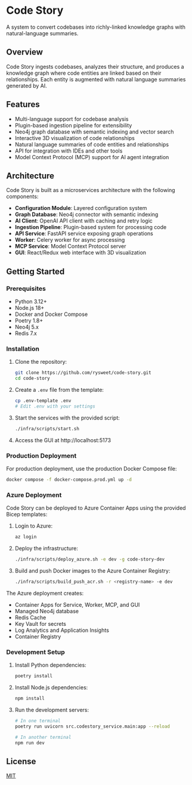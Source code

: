 # Code Story

A system to convert codebases into richly-linked knowledge graphs with natural-language summaries.

## Overview

Code Story ingests codebases, analyzes their structure, and produces a knowledge graph where code entities are linked based on their relationships. Each entity is augmented with natural language summaries generated by AI.

## Features

- Multi-language support for codebase analysis
- Plugin-based ingestion pipeline for extensibility
- Neo4j graph database with semantic indexing and vector search
- Interactive 3D visualization of code relationships
- Natural language summaries of code entities and relationships
- API for integration with IDEs and other tools
- Model Context Protocol (MCP) support for AI agent integration

## Architecture

Code Story is built as a microservices architecture with the following components:

- **Configuration Module**: Layered configuration system
- **Graph Database**: Neo4j connector with semantic indexing
- **AI Client**: OpenAI API client with caching and retry logic
- **Ingestion Pipeline**: Plugin-based system for processing code
- **API Service**: FastAPI service exposing graph operations
- **Worker**: Celery worker for async processing
- **MCP Service**: Model Context Protocol server
- **GUI**: React/Redux web interface with 3D visualization

## Getting Started

### Prerequisites

- Python 3.12+
- Node.js 18+
- Docker and Docker Compose
- Poetry 1.8+
- Neo4j 5.x
- Redis 7.x

### Installation

1. Clone the repository:
   ```bash
   git clone https://github.com/rysweet/code-story.git
   cd code-story
   ```

2. Create a `.env` file from the template:
   ```bash
   cp .env-template .env
   # Edit .env with your settings
   ```

3. Start the services with the provided script:
   ```bash
   ./infra/scripts/start.sh
   ```

4. Access the GUI at http://localhost:5173

### Production Deployment

For production deployment, use the production Docker Compose file:

```bash
docker compose -f docker-compose.prod.yml up -d
```

### Azure Deployment

Code Story can be deployed to Azure Container Apps using the provided Bicep templates:

1. Login to Azure:
   ```bash
   az login
   ```

2. Deploy the infrastructure:
   ```bash
   ./infra/scripts/deploy_azure.sh -e dev -g code-story-dev
   ```

3. Build and push Docker images to the Azure Container Registry:
   ```bash
   ./infra/scripts/build_push_acr.sh -r <registry-name> -e dev
   ```

The Azure deployment creates:
- Container Apps for Service, Worker, MCP, and GUI
- Managed Neo4j database
- Redis Cache
- Key Vault for secrets
- Log Analytics and Application Insights
- Container Registry

### Development Setup

1. Install Python dependencies:
   ```bash
   poetry install
   ```

2. Install Node.js dependencies:
   ```bash
   npm install
   ```

3. Run the development servers:
   ```bash
   # In one terminal
   poetry run uvicorn src.codestory_service.main:app --reload
   
   # In another terminal
   npm run dev
   ```

## License

[MIT](LICENSE)